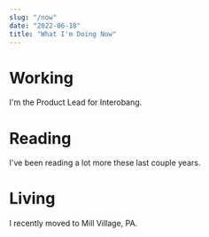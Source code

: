 ```yaml
---
slug: "/now"
date: "2022-06-18"
title: "What I'm Doing Now"
---
```


# Working

I'm the Product Lead for Interobang.

# Reading

I've been reading a lot more these last couple years.

# Living

I recently moved to Mill Village, PA.
